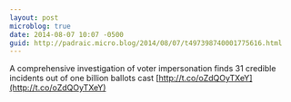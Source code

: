 ```yaml
---
layout: post
microblog: true
date: 2014-08-07 10:07 -0500
guid: http://padraic.micro.blog/2014/08/07/t497398740001775616.html
---
```

A comprehensive investigation of voter impersonation finds 31 credible incidents out of one billion ballots cast [http://t.co/oZdQOyTXeY](http://t.co/oZdQOyTXeY)

